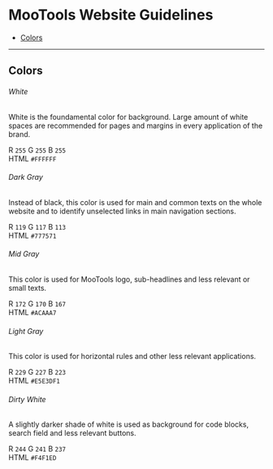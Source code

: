 MooTools Website Guidelines
==============

* [Colors](#colors)


* * *

Colors
-------------

###### White

White is the foundamental color for background.
Large amount of white spaces are recommended for pages and margins in every application of the brand.

R `255` G `255` B `255`  
HTML `#FFFFFF`

###### Dark Gray

Instead of black, this color is used for main and common texts on the whole website and to identify unselected links in main navigation sections.

R `119` G `117` B `113`  
HTML `#777571`

###### Mid Gray

This color is used for MooTools logo, sub-headlines and less relevant or small texts.

R `172` G `170` B `167`  
HTML `#ACAAA7`

###### Light Gray

This color is used for horizontal rules and other less relevant applications.

R `229` G `227` B `223`  
HTML `#E5E3DF1`

###### Dirty White

A slightly darker shade of white is used as background for code blocks, search field and less relevant buttons.

R `244` G `241` B `237`  
HTML `#F4F1ED`
